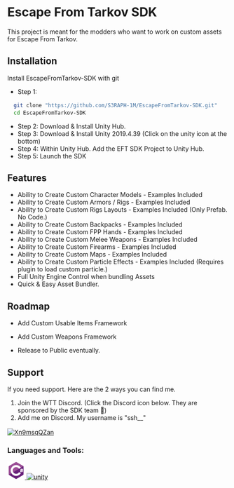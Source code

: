 
# Escape From Tarkov SDK

This project is meant for the modders who want to work on custom assets for Escape From Tarkov.












## Installation

Install EscapeFromTarkov-SDK with git
- Step 1: 
```bash
  git clone "https://github.com/S3RAPH-1M/EscapeFromTarkov-SDK.git"
  cd EscapeFromTarkov-SDK
```
- Step 2: Download & Install Unity Hub. 
- Step 3: Download & Install Unity 2019.4.39 (Click on the unity icon at the bottom)
- Step 4: Within Unity Hub. Add the EFT SDK Project to Unity Hub.
- Step 5: Launch the SDK
    
## Features

- Ability to Create Custom Character Models - Examples Included
- Ability to Create Custom Armors / Rigs - Examples Included
- Ability to Create Custom Rigs Layouts - Examples Included (Only Prefab. No Code.)
- Ability to Create Custom Backpacks - Examples Included
- Ability to Create Custom FPP Hands - Examples Included
- Ability to Create Custom Melee Weapons - Examples Included
- Ability to Create Custom Firearms - Examples Included
- Ability to Create Custom Maps - Examples Included
- Ability to Create Custom Particle Effects - Examples Included (Requires plugin to load custom particle.)
- Full Unity Engine Control when bundling Assets
- Quick & Easy Asset Bundler.





## Roadmap

- Add Custom Usable Items Framework

- Add Custom Weapons Framework

- Release to Public eventually.


## Support

If you need support. Here are the 2 ways you can find me.
1. Join the WTT Discord. (Click the Discord icon below. They are sponsored by the SDK team 🫡)
2. Add me on Discord. My username is "ssh__"


<p align="left">
<a href="https://discord.gg/6EwrTHAwTp" target="blank"><img align="center" src="https://raw.githubusercontent.com/rahuldkjain/github-profile-readme-generator/master/src/images/icons/Social/discord.svg" alt="Xn9msqQZan" height="30" width="40" /></a>
</p>










<h3 align="left">Languages and Tools:</h3>
<p align="left"> <a href="https://www.w3schools.com/cs/" target="_blank" rel="noreferrer"> <img src="https://raw.githubusercontent.com/devicons/devicon/master/icons/csharp/csharp-original.svg" alt="csharp" width="40" height="40"/> </a> <a href="https://unity.com/releases/editor/whats-new/2019.4.39" target="_blank" rel="noreferrer"> <img src="https://www.vectorlogo.zone/logos/unity3d/unity3d-icon.svg" alt="unity" width="40" height="40"/> </a> </p>
